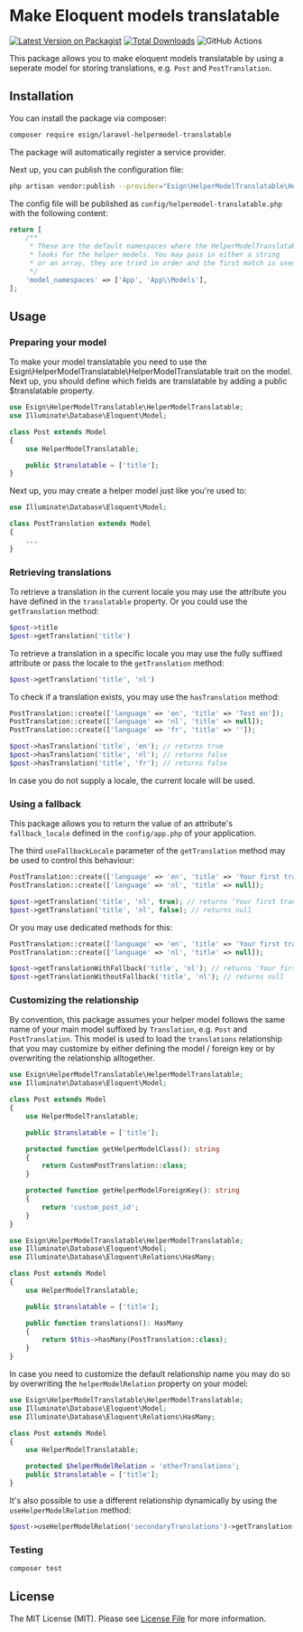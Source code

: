# Make Eloquent models translatable

[![Latest Version on Packagist](https://img.shields.io/packagist/v/esign/laravel-helpermodel-translatable.svg?style=flat-square)](https://packagist.org/packages/esign/laravel-helpermodel-translatable)
[![Total Downloads](https://img.shields.io/packagist/dt/esign/laravel-helpermodel-translatable.svg?style=flat-square)](https://packagist.org/packages/esign/laravel-helpermodel-translatable)
![GitHub Actions](https://github.com/esign/laravel-helpermodel-translatable/actions/workflows/main.yml/badge.svg)

This package allows you to make eloquent models translatable by using a seperate model for storing translations, e.g. `Post` and `PostTranslation`.

## Installation

You can install the package via composer:

```bash
composer require esign/laravel-helpermodel-translatable
```

The package will automatically register a service provider.

Next up, you can publish the configuration file:
```bash
php artisan vendor:publish --provider="Esign\HelperModelTranslatable\HelperModelTranslatableServiceProvider" --tag="config"
```

The config file will be published as `config/helpermodel-translatable.php` with the following content:
```php
return [
    /**
     * These are the default namespaces where the HelperModelTranslatable
     * looks for the helper models. You may pass in either a string
     * or an array, they are tried in order and the first match is used.
     */
    'model_namespaces' => ['App', 'App\\Models'],
];
```

## Usage

### Preparing your model
To make your model translatable you need to use the Esign\HelperModelTranslatable\HelperModelTranslatable trait on the model. Next up, you should define which fields are translatable by adding a public $translatable property.

```php
use Esign\HelperModelTranslatable\HelperModelTranslatable;
use Illuminate\Database\Eloquent\Model;

class Post extends Model
{
    use HelperModelTranslatable;

    public $translatable = ['title'];
}
```

Next up, you may create a helper model just like you're used to:

```php
use Illuminate\Database\Eloquent\Model;

class PostTranslation extends Model
{
    ...
}
```

### Retrieving translations
To retrieve a translation in the current locale you may use the attribute you have defined in the `translatable` property. Or you could use the `getTranslation` method:
```php
$post->title
$post->getTranslation('title')
```

To retrieve a translation in a specific locale you may use the fully suffixed attribute or pass the locale to the `getTranslation` method:
```php
$post->getTranslation('title', 'nl')
```

To check if a translation exists, you may use the `hasTranslation` method:
```php
PostTranslation::create(['language' => 'en', 'title' => 'Test en']);
PostTranslation::create(['language' => 'nl', 'title' => null]);
PostTranslation::create(['language' => 'fr', 'title' => '']);

$post->hasTranslation('title', 'en'); // returns true
$post->hasTranslation('title', 'nl'); // returns false
$post->hasTranslation('title', 'fr'); // returns false
```

In case you do not supply a locale, the current locale will be used.



### Using a fallback
This package allows you to return the value of an attribute's `fallback_locale` defined in the `config/app.php` of your application.

The third `useFallbackLocale` parameter of the `getTranslation` method may be used to control this behaviour:
```php
PostTranslation::create(['language' => 'en', 'title' => 'Your first translation']);
PostTranslation::create(['language' => 'nl', 'title' => null]);

$post->getTranslation('title', 'nl', true); // returns 'Your first translation'
$post->getTranslation('title', 'nl', false); // returns null
```

Or you may use dedicated methods for this:
```php
PostTranslation::create(['language' => 'en', 'title' => 'Your first translation']);
PostTranslation::create(['language' => 'nl', 'title' => null]);

$post->getTranslationWithFallback('title', 'nl'); // returns 'Your first translation'
$post->getTranslationWithoutFallback('title', 'nl'); // returns null
```


### Customizing the relationship
By convention, this package assumes your helper model follows the same name of your main model suffixed by `Translation`, e.g. `Post` and `PostTranslation`.
This model is used to load the `translations` relationship that you may customize by either defining the model / foreign key or by overwriting the relationship alltogether.

```php
use Esign\HelperModelTranslatable\HelperModelTranslatable;
use Illuminate\Database\Eloquent\Model;

class Post extends Model
{
    use HelperModelTranslatable;

    public $translatable = ['title'];

    protected function getHelperModelClass(): string
    {
        return CustomPostTranslation::class;
    }

    protected function getHelperModelForeignKey(): string
    {
        return 'custom_post_id';
    }
}
```

```php
use Esign\HelperModelTranslatable\HelperModelTranslatable;
use Illuminate\Database\Eloquent\Model;
use Illuminate\Database\Eloquent\Relations\HasMany;

class Post extends Model
{
    use HelperModelTranslatable;

    public $translatable = ['title'];

    public function translations(): HasMany
    {
        return $this->hasMany(PostTranslation::class);
    }
}
```

In case you need to customize the default relationship name you may do so by overwriting the `helperModelRelation` property on your model:

```php
use Esign\HelperModelTranslatable\HelperModelTranslatable;
use Illuminate\Database\Eloquent\Model;
use Illuminate\Database\Eloquent\Relations\HasMany;

class Post extends Model
{
    use HelperModelTranslatable;

    protected $helperModelRelation = 'otherTranslations';
    public $translatable = ['title'];
}
```

It's also possible to use a different relationship dynamically by using the `useHelperModelRelation` method:
```php
$post->useHelperModelRelation('secondaryTranslations')->getTranslation('title');
```

### Testing

```bash
composer test
```

## License

The MIT License (MIT). Please see [License File](LICENSE.md) for more information.
